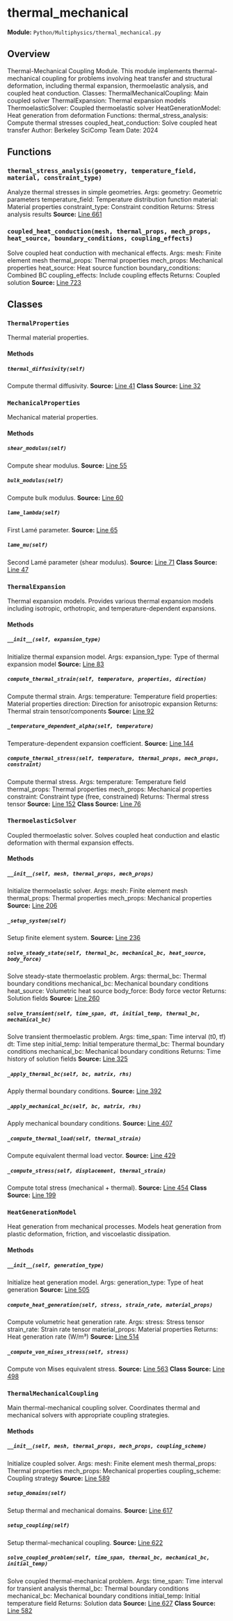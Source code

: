 # thermal_mechanical
**Module:** `Python/Multiphysics/thermal_mechanical.py`
## Overview
Thermal-Mechanical Coupling Module.
This module implements thermal-mechanical coupling for problems involving
heat transfer and structural deformation, including thermal expansion,
thermoelastic analysis, and coupled heat conduction.
Classes:
ThermalMechanicalCoupling: Main coupled solver
ThermalExpansion: Thermal expansion models
ThermoelasticSolver: Coupled thermoelastic solver
HeatGenerationModel: Heat generation from deformation
Functions:
thermal_stress_analysis: Compute thermal stresses
coupled_heat_conduction: Solve coupled heat transfer
Author: Berkeley SciComp Team
Date: 2024
## Functions
### `thermal_stress_analysis(geometry, temperature_field, material, constraint_type)`
Analyze thermal stresses in simple geometries.
Args:
geometry: Geometric parameters
temperature_field: Temperature distribution function
material: Material properties
constraint_type: Constraint condition
Returns:
Stress analysis results
**Source:** [Line 661](Python/Multiphysics/thermal_mechanical.py#L661)
### `coupled_heat_conduction(mesh, thermal_props, mech_props, heat_source, boundary_conditions, coupling_effects)`
Solve coupled heat conduction with mechanical effects.
Args:
mesh: Finite element mesh
thermal_props: Thermal properties
mech_props: Mechanical properties
heat_source: Heat source function
boundary_conditions: Combined BC
coupling_effects: Include coupling effects
Returns:
Coupled solution
**Source:** [Line 723](Python/Multiphysics/thermal_mechanical.py#L723)
## Classes
### `ThermalProperties`
Thermal material properties.
#### Methods
##### `thermal_diffusivity(self)`
Compute thermal diffusivity.
**Source:** [Line 41](Python/Multiphysics/thermal_mechanical.py#L41)
**Class Source:** [Line 32](Python/Multiphysics/thermal_mechanical.py#L32)
### `MechanicalProperties`
Mechanical material properties.
#### Methods
##### `shear_modulus(self)`
Compute shear modulus.
**Source:** [Line 55](Python/Multiphysics/thermal_mechanical.py#L55)
##### `bulk_modulus(self)`
Compute bulk modulus.
**Source:** [Line 60](Python/Multiphysics/thermal_mechanical.py#L60)
##### `lame_lambda(self)`
First Lamé parameter.
**Source:** [Line 65](Python/Multiphysics/thermal_mechanical.py#L65)
##### `lame_mu(self)`
Second Lamé parameter (shear modulus).
**Source:** [Line 71](Python/Multiphysics/thermal_mechanical.py#L71)
**Class Source:** [Line 47](Python/Multiphysics/thermal_mechanical.py#L47)
### `ThermalExpansion`
Thermal expansion models.
Provides various thermal expansion models including
isotropic, orthotropic, and temperature-dependent expansions.
#### Methods
##### `__init__(self, expansion_type)`
Initialize thermal expansion model.
Args:
expansion_type: Type of thermal expansion model
**Source:** [Line 83](Python/Multiphysics/thermal_mechanical.py#L83)
##### `compute_thermal_strain(self, temperature, properties, direction)`
Compute thermal strain.
Args:
temperature: Temperature field
properties: Material properties
direction: Direction for anisotropic expansion
Returns:
Thermal strain tensor/components
**Source:** [Line 92](Python/Multiphysics/thermal_mechanical.py#L92)
##### `_temperature_dependent_alpha(self, temperature)`
Temperature-dependent expansion coefficient.
**Source:** [Line 144](Python/Multiphysics/thermal_mechanical.py#L144)
##### `compute_thermal_stress(self, temperature, thermal_props, mech_props, constraint)`
Compute thermal stress.
Args:
temperature: Temperature field
thermal_props: Thermal properties
mech_props: Mechanical properties
constraint: Constraint type (free, constrained)
Returns:
Thermal stress tensor
**Source:** [Line 152](Python/Multiphysics/thermal_mechanical.py#L152)
**Class Source:** [Line 76](Python/Multiphysics/thermal_mechanical.py#L76)
### `ThermoelasticSolver`
Coupled thermoelastic solver.
Solves coupled heat conduction and elastic deformation
with thermal expansion effects.
#### Methods
##### `__init__(self, mesh, thermal_props, mech_props)`
Initialize thermoelastic solver.
Args:
mesh: Finite element mesh
thermal_props: Thermal properties
mech_props: Mechanical properties
**Source:** [Line 206](Python/Multiphysics/thermal_mechanical.py#L206)
##### `_setup_system(self)`
Setup finite element system.
**Source:** [Line 236](Python/Multiphysics/thermal_mechanical.py#L236)
##### `solve_steady_state(self, thermal_bc, mechanical_bc, heat_source, body_force)`
Solve steady-state thermoelastic problem.
Args:
thermal_bc: Thermal boundary conditions
mechanical_bc: Mechanical boundary conditions
heat_source: Volumetric heat source
body_force: Body force vector
Returns:
Solution fields
**Source:** [Line 260](Python/Multiphysics/thermal_mechanical.py#L260)
##### `solve_transient(self, time_span, dt, initial_temp, thermal_bc, mechanical_bc)`
Solve transient thermoelastic problem.
Args:
time_span: Time interval (t0, tf)
dt: Time step
initial_temp: Initial temperature
thermal_bc: Thermal boundary conditions
mechanical_bc: Mechanical boundary conditions
Returns:
Time history of solution fields
**Source:** [Line 325](Python/Multiphysics/thermal_mechanical.py#L325)
##### `_apply_thermal_bc(self, bc, matrix, rhs)`
Apply thermal boundary conditions.
**Source:** [Line 392](Python/Multiphysics/thermal_mechanical.py#L392)
##### `_apply_mechanical_bc(self, bc, matrix, rhs)`
Apply mechanical boundary conditions.
**Source:** [Line 407](Python/Multiphysics/thermal_mechanical.py#L407)
##### `_compute_thermal_load(self, thermal_strain)`
Compute equivalent thermal load vector.
**Source:** [Line 429](Python/Multiphysics/thermal_mechanical.py#L429)
##### `_compute_stress(self, displacement, thermal_strain)`
Compute total stress (mechanical + thermal).
**Source:** [Line 454](Python/Multiphysics/thermal_mechanical.py#L454)
**Class Source:** [Line 199](Python/Multiphysics/thermal_mechanical.py#L199)
### `HeatGenerationModel`
Heat generation from mechanical processes.
Models heat generation from plastic deformation,
friction, and viscoelastic dissipation.
#### Methods
##### `__init__(self, generation_type)`
Initialize heat generation model.
Args:
generation_type: Type of heat generation
**Source:** [Line 505](Python/Multiphysics/thermal_mechanical.py#L505)
##### `compute_heat_generation(self, stress, strain_rate, material_props)`
Compute volumetric heat generation rate.
Args:
stress: Stress tensor
strain_rate: Strain rate tensor
material_props: Material properties
Returns:
Heat generation rate (W/m³)
**Source:** [Line 514](Python/Multiphysics/thermal_mechanical.py#L514)
##### `_compute_von_mises_stress(self, stress)`
Compute von Mises equivalent stress.
**Source:** [Line 563](Python/Multiphysics/thermal_mechanical.py#L563)
**Class Source:** [Line 498](Python/Multiphysics/thermal_mechanical.py#L498)
### `ThermalMechanicalCoupling`
Main thermal-mechanical coupling solver.
Coordinates thermal and mechanical solvers with
appropriate coupling strategies.
#### Methods
##### `__init__(self, mesh, thermal_props, mech_props, coupling_scheme)`
Initialize coupled solver.
Args:
mesh: Finite element mesh
thermal_props: Thermal properties
mech_props: Mechanical properties
coupling_scheme: Coupling strategy
**Source:** [Line 589](Python/Multiphysics/thermal_mechanical.py#L589)
##### `setup_domains(self)`
Setup thermal and mechanical domains.
**Source:** [Line 617](Python/Multiphysics/thermal_mechanical.py#L617)
##### `setup_coupling(self)`
Setup thermal-mechanical coupling.
**Source:** [Line 622](Python/Multiphysics/thermal_mechanical.py#L622)
##### `solve_coupled_problem(self, time_span, thermal_bc, mechanical_bc, initial_temp)`
Solve coupled thermal-mechanical problem.
Args:
time_span: Time interval for transient analysis
thermal_bc: Thermal boundary conditions
mechanical_bc: Mechanical boundary conditions
initial_temp: Initial temperature field
Returns:
Solution data
**Source:** [Line 627](Python/Multiphysics/thermal_mechanical.py#L627)
**Class Source:** [Line 582](Python/Multiphysics/thermal_mechanical.py#L582)